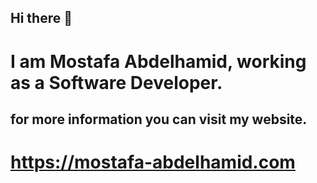## Hi there 👋
# I am Mostafa Abdelhamid, working as a Software Developer.
## for more information you can visit my website.
# https://mostafa-abdelhamid.com
<!--
**mhsmustafa84/mhsmustafa84** is a ✨ _special_ ✨ repository because its `README.md` (this file) appears on your GitHub profile.

Here are some ideas to get you started:

- 🔭 I’m currently working on ...
- 🌱 I’m currently learning ...
- 👯 I’m looking to collaborate on ...
- 🤔 I’m looking for help with ...
- 💬 Ask me about ...
- 📫 How to reach me: ...
- 😄 Pronouns: ...
- ⚡ Fun fact: ...
-->
